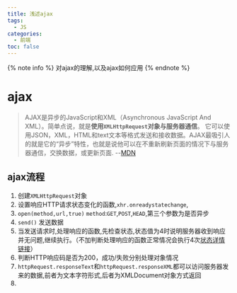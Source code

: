 ```yaml
---
title: 浅述ajax
tags:
  - JS
categories:
  - 前端
toc: false
---
```



{% note info %} 对ajax的理解,以及ajax如何应用 {% endnote %}

<!-- more -->

# ajax

> AJAX是异步的JavaScript和XML（Asynchronous JavaScript And XML）。简单点说，就是**使用`XMLHttpRequest`对象与服务器通信**。 它可以使用JSON，XML，HTML和text文本等格式发送和接收数据。AJAX最吸引人的就是它的“异步”特性，也就是说他可以在不重新刷新页面的情况下与服务器通信，交换数据，或更新页面.	--[MDN](https://developer.mozilla.org/zh-CN/docs/Web/Guide/AJAX/Getting_Started)

## ajax流程

1. 创建`XMLHttpRequest`对象
2. 设置响应HTTP请求状态变化的函数,`xhr.onreadystatechange`, 
3. `open(method,url,true)` `method`:`GET`,`POST`,`HEAD`,第三个参数为是否异步
4. `send()` 发送数据
5. 当发送请求时,处理响应的函数,先检查状态,状态值为4时说明服务器收到响应并无问题,继续执行。（不加判断处理响应的函数正常情况会执行4次[状态详情链接](https://developer.mozilla.org/zh-CN/docs/Web/API/XMLHttpRequest/readyState)）
6. 判断HTTP响应码是否为200，成功/失败分别处理对象情况
7. ` httpRequest.responseText `和` httpRequest.responseXML `都可以访问服务器发来的数据,前者为文本字符形式,后者为XMLDocument对象方式返回
8. 